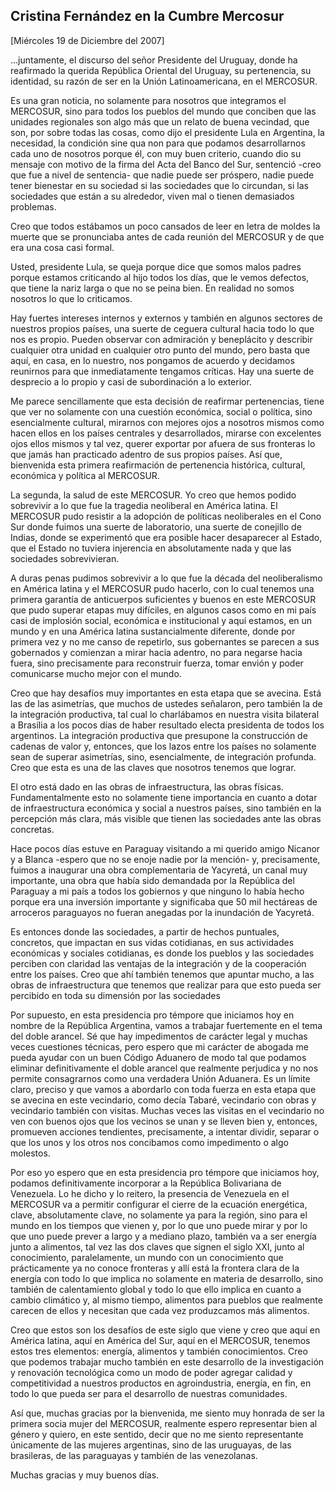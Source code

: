 Cristina Fernández en la Cumbre Mercosur
----------------------------------------

[Miércoles 19 de Diciembre del 2007]

...juntamente, el discurso del señor Presidente del Uruguay, donde ha
reafirmado la querida República Oriental del Uruguay, su pertenencia, su
identidad, su razón de ser en la Unión Latinoamericana, en el MERCOSUR.

Es una gran noticia, no solamente para nosotros que integramos el
MERCOSUR, sino para todos los pueblos del mundo que conciben que las
unidades regionales son algo más que un relato de buena vecindad, que
son, por sobre todas las cosas, como dijo el presidente Lula en
Argentina, la necesidad, la condición sine qua non para que podamos
desarrollarnos cada uno de nosotros porque él, con muy buen criterio,
cuando dio su mensaje con motivo de la firma del Acta del Banco del Sur,
sentenció -creo que fue a nivel de sentencia- que nadie puede ser
próspero, nadie puede tener bienestar en su sociedad si las sociedades
que lo circundan, si las sociedades que están a su alrededor, viven mal
o tienen demasiados problemas.

Creo que todos estábamos un poco cansados de leer en letra de moldes la
muerte que se pronunciaba antes de cada reunión del MERCOSUR y de que
era una cosa casi formal.

Usted, presidente Lula, se queja porque dice que somos malos padres
porque estamos criticando al hijo todos los días, que le vemos defectos,
que tiene la nariz larga o que no se peina bien. En realidad no somos
nosotros lo que lo criticamos.

Hay fuertes intereses internos y externos y también en algunos sectores
de nuestros propios países, una suerte de ceguera cultural hacia todo lo
que nos es propio. Pueden observar con admiración y beneplácito y
describir cualquier otra unidad en cualquier otro punto del mundo, pero
basta que aquí, en casa, en lo nuestro, nos pongamos de acuerdo y
decidamos reunirnos para que inmediatamente tengamos críticas. Hay una
suerte de desprecio a lo propio y casi de subordinación a lo exterior.

Me parece sencillamente que esta decisión de reafirmar pertenencias,
tiene que ver no solamente con una cuestión económica, social o
política, sino esencialmente cultural, mirarnos con mejores ojos a
nosotros mismos como hacen ellos en los países centrales y
desarrollados, mirarse con excelentes ojos ellos mismos y tal vez,
querer exportar por afuera de sus fronteras lo que jamás han practicado
adentro de sus propios países. Así que, bienvenida esta primera
reafirmación de pertenencia histórica, cultural, económica y política al
MERCOSUR.

La segunda, la salud de este MERCOSUR. Yo creo que hemos podido
sobrevivir a lo que fue la tragedia neoliberal en América latina. El
MERCOSUR pudo resistir a la adopción de políticas neoliberales en el
Cono Sur donde fuimos una suerte de laboratorio, una suerte de conejillo
de Indias, donde se experimentó que era posible hacer desaparecer al
Estado, que el Estado no tuviera injerencia en absolutamente nada y que
las sociedades sobrevivieran.

A duras penas pudimos sobrevivir a lo que fue la década del
neoliberalismo en América latina y el MERCOSUR pudo hacerlo, con lo cual
tenemos una primera garantía de anticuerpos suficientes y buenos en este
MERCOSUR que pudo superar etapas muy difíciles, en algunos casos como en
mi país casi de implosión social, económica e institucional y aquí
estamos, en un mundo y en una América latina sustancialmente diferente,
donde por primera vez y no me canso de repetirlo, sus gobernantes se
parecen a sus gobernados y comienzan a mirar hacia adentro, no para
negarse hacia fuera, sino precisamente para reconstruir fuerza, tomar
envión y poder comunicarse mucho mejor con el mundo.

Creo que hay desafíos muy importantes en esta etapa que se avecina. Está
las de las asimetrías, que muchos de ustedes señalaron, pero también la
de la integración productiva, tal cual lo charlábamos en nuestra visita
bilateral a Brasilia a los pocos días de haber resultado electa
presidenta de todos los argentinos. La integración productiva que
presupone la construcción de cadenas de valor y, entonces, que los lazos
entre los países no solamente sean de superar asimetrías, sino,
esencialmente, de integración profunda. Creo que esta es una de las
claves que nosotros tenemos que lograr.

El otro está dado en las obras de infraestructura, las obras físicas.
Fundamentalmente esto no solamente tiene importancia en cuanto a dotar
de infraestructura económica y social a nuestros países, sino también en
la percepción más clara, más visible que tienen las sociedades ante las
obras concretas.

Hace pocos días estuve en Paraguay visitando a mi querido amigo Nicanor
y a Blanca -espero que no se enoje nadie por la mención- y,
precisamente, fuimos a inaugurar una obra complementaria de Yacyretá, un
canal muy importante, una obra que había sido demandada por la República
del Paraguay a mi país a todos los gobiernos y que ninguno lo había
hecho porque era una inversión importante y significaba que 50 mil
hectáreas de arroceros paraguayos no fueran anegadas por la inundación
de Yacyretá.

Es entonces donde las sociedades, a partir de hechos puntuales,
concretos, que impactan en sus vidas cotidianas, en sus actividades
económicas y sociales cotidianas, es donde los pueblos y las sociedades
perciben con claridad las ventajas de la integración y de la cooperación
entre los países. Creo que ahí también tenemos que apuntar mucho, a las
obras de infraestructura que tenemos que realizar para que esto pueda
ser percibido en toda su dimensión por las sociedades

Por supuesto, en esta presidencia pro témpore que iniciamos hoy en
nombre de la República Argentina, vamos a trabajar fuertemente en el
tema del doble arancel. Sé que hay impedimentos de carácter legal y
muchas veces cuestiones técnicas, pero espero que mi carácter de abogada
me pueda ayudar con un buen Código Aduanero de modo tal que podamos
eliminar definitivamente el doble arancel que realmente perjudica y no
nos permite consagrarnos como una verdadera Unión Aduanera. Es un límite
claro, preciso y que vamos a abordarlo con toda fuerza en esta etapa que
se avecina en este vecindario, como decía Tabaré, vecindario con obras y
vecindario también con visitas. Muchas veces las visitas en el
vecindario no ven con buenos ojos que los vecinos se unan y se lleven
bien y, entonces, promueven acciones tendientes, precisamente, a
intentar dividir, separar o que los unos y los otros nos concibamos como
impedimento o algo molestos.

Por eso yo espero que en esta presidencia pro témpore que iniciamos hoy,
podamos definitivamente incorporar a la República Bolivariana de
Venezuela. Lo he dicho y lo reitero, la presencia de Venezuela en el
MERCOSUR va a permitir configurar el cierre de la ecuación energética,
clave, absolutamente clave, no solamente ya para la región, sino para el
mundo en los tiempos que vienen y, por lo que uno puede mirar y por lo
que uno puede prever a largo y a mediano plazo, también va a ser energía
junto a alimentos, tal vez las dos claves que signen el siglo XXI, junto
al conocimiento, paralelamente, un mundo con un conocimiento que
prácticamente ya no conoce fronteras y allí está la frontera clara de la
energía con todo lo que implica no solamente en materia de desarrollo,
sino también de calentamiento global y todo lo que ello implica en
cuanto a cambio climático y, al mismo tiempo, alimentos para pueblos que
realmente carecen de ellos y necesitan que cada vez produzcamos más
alimentos.

Creo que estos son los desafíos de este siglo que viene y creo que aquí
en América latina, aquí en América del Sur, aquí en el MERCOSUR, tenemos
estos tres elementos: energía, alimentos y también conocimientos. Creo
que podemos trabajar mucho también en este desarrollo de la
investigación y renovación tecnológica como un modo de poder agregar
calidad y competitividad a nuestros productos en agroindustria, energía,
en fin, en todo lo que pueda ser para el desarrollo de nuestras
comunidades.

Así que, muchas gracias por la bienvenida, me siento muy honrada de ser
la primera socia mujer del MERCOSUR, realmente espero representar bien
al género y quiero, en este sentido, decir que no me siento
representante únicamente de las mujeres argentinas, sino de las
uruguayas, de las brasileras, de las paraguayas y también de las
venezolanas.

Muchas gracias y muy buenos días.

 
